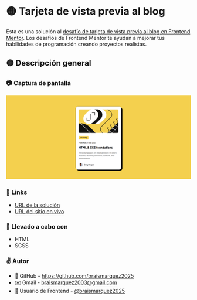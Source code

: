 # 🟡 Tarjeta de vista previa al blog

Esta es una solución al [desafío de tarjeta de vista previa al blog en Frontend Mentor](https://www.frontendmentor.io/challenges/blog-preview-card-ckPaj01IcS). Los desafíos de Frontend Mentor te ayudan a mejorar tus habilidades de programación creando proyectos realistas.

## 🟡 Descripción general

### 📷 Captura de pantalla
![](./assets/images/Frontend-Mentor-Blog-preview-card-04-20-2025_05_07_PM.png)


### 🔗 Links
- [URL de la solución](https://www.frontendmentor.io/solutions/pgina-de-tarjeta-de-vista-previa-al-blog-con-html-y-css-trMPSYSVMz)
- [URL del sitio en vivo](https://braismarquez2025.github.io/blog-preview-card-main/)


### 🔧 Llevado a cabo con

- HTML
- SCSS

### ✌️ Autor 
- 💼 GitHub - https://github.com/braismarquez2025
- ✉️ Gmail - braismarquez2003@gmail.com
- 👤 Usuario de Frontend - [@braismarquez2025](https://www.frontendmentor.io/profile/braismarquez2025)
